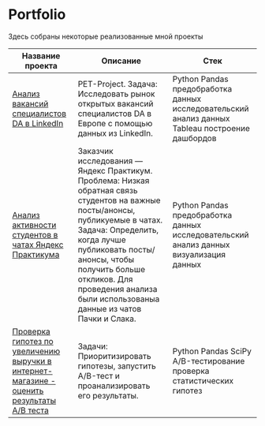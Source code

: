 # Portfolio
Здесь собраны некоторые реализованные мной проекты

| **Название проекта** | **Описание** | **Стек** |
| ------- | -------- | -------- |
| [Анализ вакансий специалистов DA в LinkedIn](https://github.com/Narbekovavioletta/Portfolio/blob/main/linkedin/README.md) | PET-Project. Задача: Исследовать рынок открытых вакансий специалистов DA в Европе с помощью данных из LinkedIn. | Python Pandas предобработка данных исследовательский анализ данных Tableau построение дашбордов |
| [Анализ активности студентов в чатах Яндекс Практикума](https://github.com/Narbekovavioletta/Portfolio/blob/main/chat_analisis/README.md) | Заказчик исследования — Яндекс Практикум. Проблема: Низкая обратная связь студентов на важные посты/анонсы, публикуемые в чатах. Задача: Определить, когда лучше публиковать посты/анонсы, чтобы получить больше откликов. Для проведения анализа были использованыа данные из чатов Пачки и Слака.| Python Pandas предобработка данных исследовательский анализ данных визуализация данных |
| [Проверка гипотез по увеличению выручки в интернет-магазине - оценить результаты A/B теста](https://github.com/Narbekovavioletta/Portfolio/blob/main/ab_test/README.md) | Задачи: Приоритизировать гипотезы, запустить A/B-тест и проанализировать его результаты. | Python Pandas SciPy A/B-тестирование проверка статистических гипотез |
